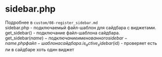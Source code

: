 # sidebar.php
Подробнее в `custom/08-register_sidebar.md`  
sidebar.php - подключаемый файл-шаблон для сайдбара с виджетами.  
get_sidebar() - подключание файл-шаблона сайдбара.  
get_sidebar($name) - подключание именованного sidebar-{name}.php файл-шаблона сайдбара.  
is_active_sidebar($id) - проверяет есть ли в сайдбаре хоть один виджет  

